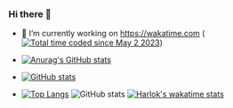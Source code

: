 ### Hi there 👋

- 🔭 I’m currently working on https://wakatime.com (<a href="https://wakatime.com/@7a9b7afa-9dd0-42be-bd8f-2ffbe9bbe923"><img src="https://wakatime.com/badge/user/7a9b7afa-9dd0-42be-bd8f-2ffbe9bbe923.svg" alt="Total time coded since May 2 2023" /></a>)

- [![Anurag's GitHub stats](https://github-readme-stats.vercel.app/api?username=Natawik-B=anuraghazra)](https://github.com/anuraghazra/github-readme-stats)

- [![GitHub stats](https://github-readme-stats.vercel.app/api?username=Natawik-B&show=reviews,discussions_started,discussions_answered,prs_merged,prs_merged_percentage&theme=calm_pink&show_icons=true)](https://github.com/anuraghazra/github-readme-stats)

- [![Top Langs](https://github-readme-stats-git-masterrstaa-rickstaa.vercel.app/api/top-langs/?username=Hunter-137&count_private=true&theme=dracula)](https://github.com/anuraghazra/github-readme-stats)
![GitHub stats](https://github-readme-stats.vercel.app/api?username=Natawik-B&show_icons=true&count_private=true&theme=dracula&show=reviews&hide=contribs,issues)
[![Harlok's wakatime stats](https://github-readme-stats.vercel.app/api/wakatime?username=Natawik-B)](https://github.com/anuraghazra/github-readme-stats)

<!--
**Natawik-B/Natawik-B** is a ✨ _special_ ✨ repository because its `README.md` (this file) appears on your GitHub profile.

Here are some ideas to get you started:

- 🔭 I’m currently working on ...
- 🌱 I’m currently learning ...
- 👯 I’m looking to collaborate on ...
- 🤔 I’m looking for help with ...
- 💬 Ask me about ...
- 📫 How to reach me: ...
- 😄 Pronouns: ...
- ⚡ Fun fact: ...
-->

